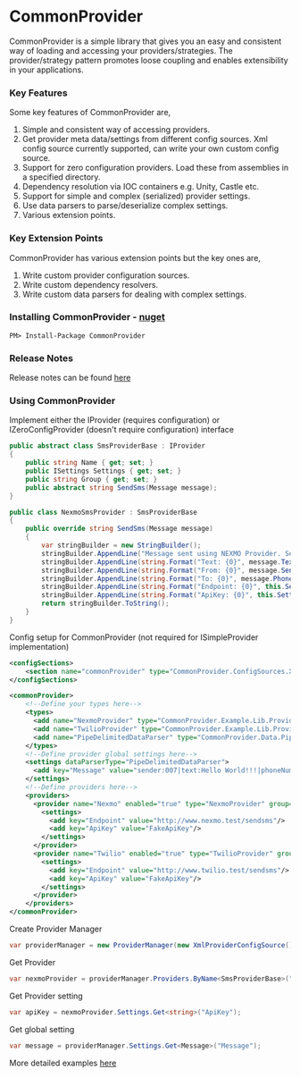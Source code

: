 # CommonProvider

CommonProvider is a simple library that gives you an easy and consistent way of loading and accessing your providers/strategies. The provider/strategy pattern promotes loose coupling and enables extensibility in your applications.

### Key Features
Some key features of CommonProvider are,

1. Simple and consistent way of accessing providers.
2. Get provider meta data/settings from different config sources. Xml config source currently supported, can write your own custom config source.
3. Support for zero configuration providers. Load these from assemblies in a specified directory.
4. Dependency resolution via IOC containers e.g. Unity, Castle etc.
5. Support for simple and complex (serialized) provider settings. 
6. Use data parsers to parse/deserialize complex settings.
7. Various extension points.

### Key Extension Points
CommonProvider has various extension points but the key ones are,

1. Write custom provider configuration sources.
2. Write custom dependency resolvers.
3. Write custom data parsers for dealing with complex settings.

### Installing CommonProvider - [nuget](https://www.nuget.org/packages/CommonProvider/)

```
PM> Install-Package CommonProvider
```

### Release Notes
Release notes can be found [here](https://github.com/oopanuga/common-provider/blob/master/RELEASE-NOTES.txt)

### Using CommonProvider

Implement either the IProvider (requires configuration) or IZeroConfigProvider (doesn't require configuration) interface
```c#
public abstract class SmsProviderBase : IProvider
{
    public string Name { get; set; }
    public ISettings Settings { get; set; }
    public string Group { get; set; }
    public abstract string SendSms(Message message);
}

public class NexmoSmsProvider : SmsProviderBase
{
    public override string SendSms(Message message)
    {
        var stringBuilder = new StringBuilder();
        stringBuilder.AppendLine("Message sent using NEXMO Provider. See details below");
        stringBuilder.AppendLine(string.Format("Text: {0}", message.Text));
        stringBuilder.AppendLine(string.Format("From: {0}", message.Sender));
        stringBuilder.AppendLine(string.Format("To: {0}", message.PhoneNumbers));
        stringBuilder.AppendLine(string.Format("Endpoint: {0}", this.Settings.Get<string>("Endpoint")));
        stringBuilder.AppendLine(string.Format("ApiKey: {0}", this.Settings.Get<string>("ApiKey")));
        return stringBuilder.ToString();
    }
}
```

Config setup for CommonProvider (not required for ISimpleProvider implementation)
```xml
<configSections>
    <section name="commonProvider" type="CommonProvider.ConfigSources.Xml.Configuration.ProviderConfigSection, CommonProvider"/>
</configSections>

<commonProvider>
    <!--Define your types here-->
    <types>
      <add name="NexmoProvider" type="CommonProvider.Example.Lib.Providers.NexmoSmsProvider, CommonProvider.Example.Lib"/>
      <add name="TwilioProvider" type="CommonProvider.Example.Lib.Providers.TwilioSmsProvider, CommonProvider.Example.Lib"/>
      <add name="PipeDelimitedDataParser" type="CommonProvider.Data.PipeDelimitedDataParser, CommonProvider"/>
    </types>
    <!--Define provider global settings here-->
    <settings dataParserType="PipeDelimitedDataParser">
      <add key="Message" value="sender:007|text:Hello World!!!|phoneNumbers:1010101010,2020202020,3030303030"/>
    </settings>
    <!--Define providers here-->
    <providers>
      <provider name="Nexmo" enabled="true" type="NexmoProvider" group="">
        <settings>
          <add key="Endpoint" value="http://www.nexmo.test/sendsms"/>
          <add key="ApiKey" value="FakeApiKey"/>
        </settings>
      </provider>
      <provider name="Twilio" enabled="true" type="TwilioProvider" group="">
        <settings>
          <add key="Endpoint" value="http://www.twilio.test/sendsms"/>
          <add key="ApiKey" value="FakeApiKey"/>
        </settings>
      </provider>
    </providers>
</commonProvider>
```

Create Provider Manager
```c#
var providerManager = new ProviderManager(new XmlProviderConfigSource());
```

Get Provider
```c#
var nexmoProvider = providerManager.Providers.ByName<SmsProviderBase>("Nexmo");
```

Get Provider setting
```c#
var apiKey = nexmoProvider.Settings.Get<string>("ApiKey");
```

Get global setting
```c#
var message = providerManager.Settings.Get<Message>("Message");
```

More detailed examples [here](https://github.com/oopanuga/common-provider/tree/master/Examples)